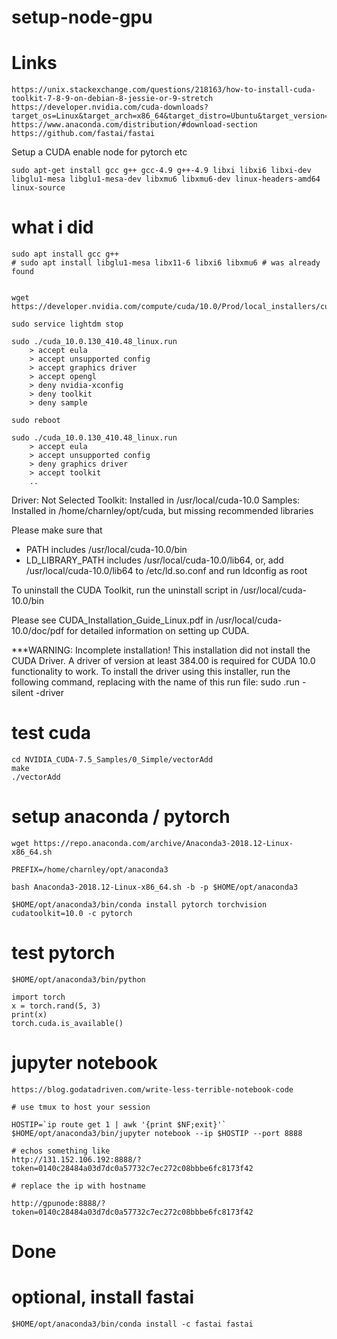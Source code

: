 # setup-node-gpu

# Links

    https://unix.stackexchange.com/questions/218163/how-to-install-cuda-toolkit-7-8-9-on-debian-8-jessie-or-9-stretch
    https://developer.nvidia.com/cuda-downloads?target_os=Linux&target_arch=x86_64&target_distro=Ubuntu&target_version=1804&target_type=runfilelocal
    https://www.anaconda.com/distribution/#download-section
    https://github.com/fastai/fastai
    



Setup a CUDA enable node for pytorch etc


    sudo apt-get install gcc g++ gcc-4.9 g++-4.9 libxi libxi6 libxi-dev libglu1-mesa libglu1-mesa-dev libxmu6 libxmu6-dev linux-headers-amd64 linux-source


# what i did

    sudo apt install gcc g++
    # sudo apt install libglu1-mesa libx11-6 libxi6 libxmu6 # was already found


    wget https://developer.nvidia.com/compute/cuda/10.0/Prod/local_installers/cuda_10.0.130_410.48_linux

    sudo service lightdm stop

    sudo ./cuda_10.0.130_410.48_linux.run 
        > accept eula
        > accept unsupported config
        > accept graphics driver
        > accept opengl
        > deny nvidia-xconfig
        > deny toolkit
        > deny sample

    sudo reboot

    sudo ./cuda_10.0.130_410.48_linux.run 
        > accept eula
        > accept unsupported config
        > deny graphics driver
        > accept toolkit
        ..


Driver:   Not Selected
Toolkit:  Installed in /usr/local/cuda-10.0
Samples:  Installed in /home/charnley/opt/cuda, but missing recommended libraries

Please make sure that
 -   PATH includes /usr/local/cuda-10.0/bin
 -   LD_LIBRARY_PATH includes /usr/local/cuda-10.0/lib64, or, add /usr/local/cuda-10.0/lib64 to /etc/ld.so.conf and run ldconfig as root

To uninstall the CUDA Toolkit, run the uninstall script in /usr/local/cuda-10.0/bin

Please see CUDA_Installation_Guide_Linux.pdf in /usr/local/cuda-10.0/doc/pdf for detailed information on setting up CUDA.

***WARNING: Incomplete installation! This installation did not install the CUDA Driver. A driver of version at least 384.00 is required for CUDA 10.0 functionality to work.
To install the driver using this installer, run the following command, replacing <CudaInstaller> with the name of this run file:
    sudo <CudaInstaller>.run -silent -driver


# test cuda

    cd NVIDIA_CUDA-7.5_Samples/0_Simple/vectorAdd
    make
    ./vectorAdd


# setup anaconda / pytorch


    wget https://repo.anaconda.com/archive/Anaconda3-2018.12-Linux-x86_64.sh

    PREFIX=/home/charnley/opt/anaconda3

    bash Anaconda3-2018.12-Linux-x86_64.sh -b -p $HOME/opt/anaconda3

    $HOME/opt/anaconda3/bin/conda install pytorch torchvision cudatoolkit=10.0 -c pytorch

# test pytorch

    $HOME/opt/anaconda3/bin/python

    import torch
    x = torch.rand(5, 3)
    print(x)
    torch.cuda.is_available()


# jupyter notebook


    https://blog.godatadriven.com/write-less-terrible-notebook-code

    # use tmux to host your session

    HOSTIP=`ip route get 1 | awk '{print $NF;exit}'`
    $HOME/opt/anaconda3/bin/jupyter notebook --ip $HOSTIP --port 8888

    # echos something like
    http://131.152.106.192:8888/?token=0140c28484a03d7dc0a57732c7ec272c08bbbe6fc8173f42

    # replace the ip with hostname

    http://gpunode:8888/?token=0140c28484a03d7dc0a57732c7ec272c08bbbe6fc8173f42


# Done


# optional, install fastai


    $HOME/opt/anaconda3/bin/conda install -c fastai fastai



